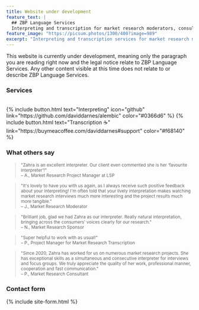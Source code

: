 ```yaml
---
title: Website under development
feature_text: |
  ## ZBP Language Services
  Interpreting and transcription for market research moderators, consultants, agencies and LSPs
feature_image: "https://picsum.photos/1300/400?image=989"
excerpt: "Interpreting and transcription services for market research moderators, consultants, agencies and LSPs."
---
```


This website is currently under development, meaning only the paragraph you are reading right now and the legal notice relate to ZBP Language Services. Any other content visible at this time does not relate to or describe ZBP Language Services.<br>

### Services
<br>
{% include button.html text="Interpreting" icon="github" link="https://github.com/daviddarnes/alembic" color="#0366d6" %} {% include button.html text="Transcription ☕️" link="https://buymeacoffee.com/daviddarnes#support" color="#f68140" %}<br>

### What others say<br>

><small>"Zahra is an excellent interpreter. Our client even commented she is her ‘favourite interpreter’!"<br>
– A., Market Research Project Manager at LSP</small>

><small>"It's lovely to have you with us again, as I always receive such positive feedback about your interpreting! I'm often told that your lively interpretation makes watching market research interviews much more interesting and the project results much more tangible."<br>
– J., Market Research Moderator</small>

><small>"Brilliant job, glad we had Zahra as our interpreter. Really natural interpretation, bringing across the consumers' voices clearly for our research."<br>
– N., Market Research Sponsor</small>

><small>"Super helpful to work with as usual!"<br>
– P., Project Manager for Market Research Transcription</small>

><small>"Since 2020, Zahra has worked for us on numerous market research projects. She has exceptional skills as a simultaneous and consecutive interpreter for interviews and focus groups. We truly appreciate the quality of her work, professional manner, cooperation and fast communication."<br>
– P., Market Research Consultant</small><br>

### Contact form<br>

{% include site-form.html %}
